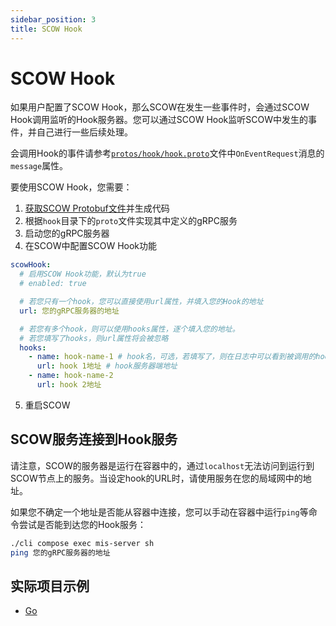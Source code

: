 ```yaml
---
sidebar_position: 3
title: SCOW Hook
---
```


# SCOW Hook

如果用户配置了SCOW Hook，那么SCOW在发生一些事件时，会通过SCOW Hook调用监听的Hook服务器。您可以通过SCOW Hook监听SCOW中发生的事件，并自己进行一些后续处理。

会调用Hook的事件请参考[`protos/hook/hook.proto`](%REPO_FILE_URL%/protos/hook/hook.proto)文件中`OnEventRequest`消息的`message`属性。

要使用SCOW Hook，您需要：

1. [获取SCOW Protobuf文件](./proto.md)并生成代码
2. 根据`hook`目录下的`proto`文件实现其中定义的gRPC服务
3. 启动您的gRPC服务器
4. 在SCOW中配置SCOW Hook功能

```yaml title="config/common.yaml"
scowHook:
  # 启用SCOW Hook功能，默认为true
  # enabled: true

  # 若您只有一个hook，您可以直接使用url属性，并填入您的Hook的地址
  url: 您的gRPC服务器的地址

  # 若您有多个hook，则可以使用hooks属性，逐个填入您的地址。
  # 若您填写了hooks，则url属性将会被忽略
  hooks:
    - name: hook-name-1 # hook名，可选，若填写了，则在日志中可以看到被调用的hook的名字
      url: hook 1地址 # hook服务器端地址
    - name: hook-name-2
      url: hook 2地址
```

5. 重启SCOW

## SCOW服务连接到Hook服务

请注意，SCOW的服务器是运行在容器中的，通过`localhost`无法访问到运行到SCOW节点上的服务。当设定hook的URL时，请使用服务在您的局域网中的地址。

如果您不确定一个地址是否能从容器中连接，您可以手动在容器中运行`ping`等命令尝试是否能到达您的Hook服务：

```bash
./cli compose exec mis-server sh
ping 您的gRPC服务器的地址
```

## 实际项目示例

- [Go](./examples/go.md#实现并注册scow-hook)

